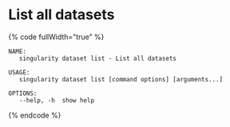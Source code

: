 # List all datasets

{% code fullWidth="true" %}
```
NAME:
   singularity dataset list - List all datasets

USAGE:
   singularity dataset list [command options] [arguments...]

OPTIONS:
   --help, -h  show help
```
{% endcode %}
